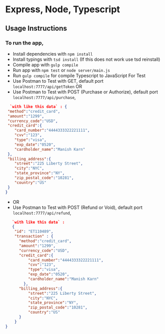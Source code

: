 # Express, Node, Typescript

## Usage Instructions

### To run the app,

 - Install dependencies with `npm install`
 - Install typings with `tsd install` (If this does not work use tsd reinstall)
 - Compile app with `gulp compile`
 - Run app with `npm test` or `node server/main.js`
 - Run `gulp compile` for compile Typescript to JavaScript
 For Test
  - Use Postman to Test with GET, default port `localhost:7777/api/getToken`
  OR
  - Use Postman to Test with POST (Purchase or Authorize), default port `localhost:7777/api/purchase`,
  ``` JSON 
    `with like this data` : {  
   "method":"credit_card",
   "amount":"1299",
   "currency_code":"USD",
   "credit_card":{  
      "card_number":"4444333322221111",
      "cvv":"123",
      "type":"visa",
      "exp_date":"0520",
      "cardholder_name":"Manish Karn"
   },
   "billing_address":{  
      "street":"225 Liberty Street",
      "city":"NYC",
      "state_province":"NY",
      "zip_postal_code":"10281",
      "country":"US"
   }
}
```

- OR
- Use Postman to Test with POST (Refund or Void), default port `localhost:7777/api/refund`,

``` JSON 
   `with like this data` : 
   {
    "id": "ET110489",
    "transaction" : {
      "method":"credit_card",
      "amount":"1299",
      "currency_code":"USD",
      "credit_card":{  
          "card_number":"4444333322221111",
          "cvv":"123",
          "type":"visa",
          "exp_date":"0520",
          "cardholder_name":"Manish Karn"
        },
      "billing_address":{  
          "street":"225 Liberty Street",
          "city":"NYC",
          "state_province":"NY",
          "zip_postal_code":"10281",
          "country":"US"
      }
    }
}
```